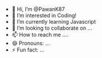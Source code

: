 - 👋 Hi, I’m @PawanK87
- 👀 I’m interested in Coding!
- 🌱 I’m currently learning Javascript
- 💞️ I’m looking to collaborate on ...
- 📫 How to reach me ....
- 😄 Pronouns: ...
- ⚡ Fun fact: ...

<!---
PawanK87/PawanK87 is a ✨ special ✨ repository because its `README.md` (this file) appears on your GitHub profile.
You can click the Preview link to take a look at your changes.
--->
